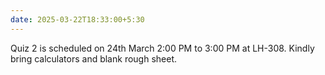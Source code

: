 ```yaml
---
date: 2025-03-22T18:33:00+5:30
---
```

Quiz 2 is scheduled on 24th March 2:00 PM to 3:00 PM at LH-308. Kindly bring calculators and blank rough sheet. 
